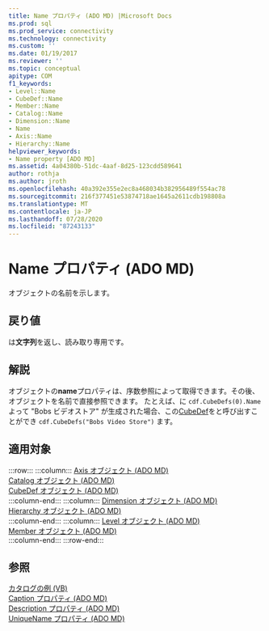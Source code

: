 ```yaml
---
title: Name プロパティ (ADO MD) |Microsoft Docs
ms.prod: sql
ms.prod_service: connectivity
ms.technology: connectivity
ms.custom: ''
ms.date: 01/19/2017
ms.reviewer: ''
ms.topic: conceptual
apitype: COM
f1_keywords:
- Level::Name
- CubeDef::Name
- Member::Name
- Catalog::Name
- Dimension::Name
- Name
- Axis::Name
- Hierarchy::Name
helpviewer_keywords:
- Name property [ADO MD]
ms.assetid: 4a04380b-51dc-4aaf-8d25-123cdd589641
author: rothja
ms.author: jroth
ms.openlocfilehash: 40a392e355e2ec8a468034b382956489f554ac78
ms.sourcegitcommit: 216f377451e53874718ae1645a2611cdb198808a
ms.translationtype: MT
ms.contentlocale: ja-JP
ms.lasthandoff: 07/28/2020
ms.locfileid: "87243133"
---
```

# <a name="name-property-ado-md"></a>Name プロパティ (ADO MD)
オブジェクトの名前を示します。  
  
## <a name="return-values"></a>戻り値  
 は**文字列**を返し、読み取り専用です。  
  
## <a name="remarks"></a>解説  
 オブジェクトの**name**プロパティは、序数参照によって取得できます。その後、オブジェクトを名前で直接参照できます。 たとえば、に `cdf.CubeDefs(0).Name` よって "Bobs ビデオストア" が生成された場合、この[CubeDef](../../../ado/reference/ado-md-api/cubedef-object-ado-md.md)をと呼び出すことができ `cdf.CubeDefs("Bobs Video Store")` ます。  
  
## <a name="applies-to"></a>適用対象  

:::row:::
    :::column:::
        [Axis オブジェクト (ADO MD)](../../../ado/reference/ado-md-api/axis-object-ado-md.md)  
        [Catalog オブジェクト (ADO MD)](../../../ado/reference/ado-md-api/catalog-object-ado-md.md)  
        [CubeDef オブジェクト (ADO MD)](../../../ado/reference/ado-md-api/cubedef-object-ado-md.md)  
    :::column-end:::
    :::column:::
        [Dimension オブジェクト (ADO MD)](../../../ado/reference/ado-md-api/dimension-object-ado-md.md)  
        [Hierarchy オブジェクト (ADO MD)](../../../ado/reference/ado-md-api/hierarchy-object-ado-md.md)  
    :::column-end:::
    :::column:::
        [Level オブジェクト (ADO MD)](../../../ado/reference/ado-md-api/level-object-ado-md.md)  
        [Member オブジェクト (ADO MD)](../../../ado/reference/ado-md-api/member-object-ado-md.md)  
    :::column-end:::
:::row-end:::

## <a name="see-also"></a>参照  
 [カタログの例 (VB)](../../../ado/reference/ado-md-api/catalog-example-vb.md)   
 [Caption プロパティ (ADO MD)](../../../ado/reference/ado-md-api/caption-property-ado-md.md)   
 [Description プロパティ (ADO MD)](../../../ado/reference/ado-md-api/description-property-ado-md.md)   
 [UniqueName プロパティ (ADO MD)](../../../ado/reference/ado-md-api/uniquename-property-ado-md.md)
